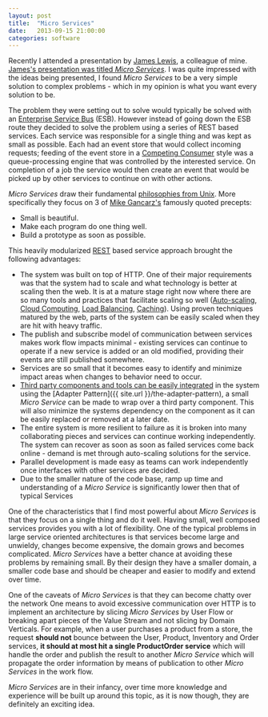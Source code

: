 ```yaml
---
layout: post
title:  "Micro Services"
date:   2013-09-15 21:00:00
categories: software
---
```


Recently I attended a presentation by [James Lewis](http://bovon.org/), a colleague of mine. [James's presentation was titled _Micro Services_](http://www.slideshare.net/jamesalewis/java-microservices). I was quite impressed with the ideas being presented, I found _Micro Services_ to be a very simple solution to complex problems - which in my opinion is what you want every solution to be.

<!--more-->

The problem they were setting out to solve would typically be solved with an [Enterprise Service Bus](http://en.wikipedia.org/wiki/Enterprise_service_bus) (ESB). However instead of going down the ESB route they decided to solve the problem using a series of REST based services. Each service was responsible for a single thing and was kept as small as possible. Each had an event store that would collect incoming requests; feeding of the event store in a [Competing Consumer](http://www.eaipatterns.com/CompetingConsumers.html) style was a queue-processing engine that was controlled by the interested service. On completion of a job the service would then create an event that would be picked up by other services to continue on with other actions.

_Micro Services_ draw their fundamental [philosophies from Unix](http://en.wikipedia.org/wiki/Unix_philosophy). More specifically they focus on 3 of [Mike Gancarz's](http://www.amazon.com/Mike-Gancarz/e/B001K8SCRO) famously quoted precepts:

*   Small is beautiful.
*   Make each program do one thing well.
*   Build a prototype as soon as possible.

This heavily modularized  [REST](http://www.amazon.com/REST-Practice-Hypermedia-Systems-Architecture/dp/0596805829/) based service approach brought the following advantages:

*   The system was built on top of HTTP. One of their major requirements was that the system had to scale and what technology is better at scaling then the web. It is at a mature stage right now where there are so many tools and practices that facilitate  scaling so well ([Auto-scaling](http://aws.amazon.com/autoscaling/), [Cloud Computing](http://en.wikipedia.org/wiki/Cloud_computing), [Load Balancing](http://en.wikipedia.org/wiki/Load_balancing_(computing)), [Caching](http://en.wikipedia.org/wiki/Web_cache)). Using proven techniques matured by the web, parts of the system can be easily scaled when they are hit with heavy traffic.
*   The publish and subscribe model of communication between services makes work flow impacts minimal - existing services can continue to operate if a new service is added or an old modified, providing their events are still published somewhere.
*   Services are so small that it becomes easy to identify and minimize impact areas when changes to behavior need to occur.
*   [Third party components and tools can be easily integrated](http://www.markhneedham.com/blog/2012/12/04/micro-services-plugging-in-3rd-party-components/) in the system using the [Adapter Pattern]({{ site.url }}/the-adapter-pattern), a small _Micro Service_ can be made to wrap over a third party component. This will also minimize the systems dependency on the component as it can be easily replaced or removed at a later date.
*   The entire system is more resilient to failure as it is broken into many collaborating pieces and services can continue working independently. The system can recover as soon as soon as failed services come back online - demand is met through auto-scaling solutions for the service.
*   Parallel development is made easy as teams can work independently once interfaces with other services are decided.
*	Due to the smaller nature of the code base, ramp up time and understanding of a _Micro Service_ is significantly lower then that of typical Services

One of the characteristics that I find most powerful about _Micro Services_ is that they focus on a single thing and do it well. Having small, well composed services provides you with a lot of flexibility. One of the typical problems in large service oriented architectures is that services become large and unwieldy, changes become expensive, the domain grows and becomes complicated. _Micro Services_ have a better chance at avoiding these problems by remaining small. By their design they have a smaller domain, a smaller code base and should be cheaper and easier to modify and extend over time.

One of the caveats of _Micro Services_ is that they can become chatty over the network One means to avoid excessive communication over HTTP is to implement an architecture by slicing _Micro Services_ by User Flow or breaking apart pieces of the Value Stream and not slicing by Domain Verticals. For example, when a user purchases a product from a store, the request **should not** bounce between the User, Product, Inventory and Order services, **it should at most hit a single ProductOrder service** which will handle the order and publish the result to another _Micro Service_ which will propagate the order information by means of publication to other _Micro Services_ in the work flow.

_Micro Services_ are in their infancy, over time more knowledge and experience will be built up around this topic, as it is now though, they are definitely an exciting idea.
